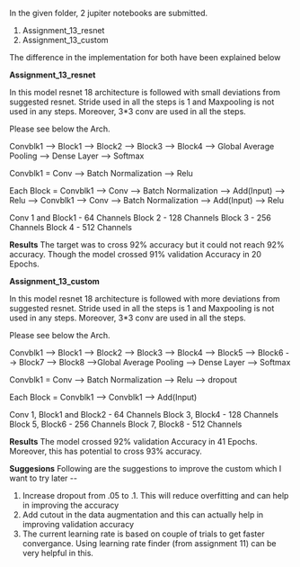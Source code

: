 In the given folder, 2 jupiter notebooks are submitted.
1. Assignment_13_resnet
2. Assignment_13_custom

The difference in the implementation for both have been explained below

**Assignment_13_resnet**

In this model resnet 18 architecture is followed with small deviations from suggested resnet. Stride used in all the steps is 1 and Maxpooling is not used in any steps. Moreover, 3*3 conv are used in all the steps. 

Please see below the Arch. 

Convblk1 --> Block1 --> Block2 --> Block3 --> Block4 --> Global Average Pooling --> Dense Layer --> Softmax

Convblk1 = Conv --> Batch Normalization --> Relu

Each Block = Convblk1 --> Conv --> Batch Normalization --> Add(Input) --> Relu --> Convblk1 --> Conv --> Batch Normalization --> Add(Input) --> Relu

Conv 1 and Block1 - 64 Channels
Block 2 - 128 Channels
Block 3 - 256 Channels
Block 4 - 512 Channels

**Results**
The target was to cross 92% accuracy but it could not reach 92% accuracy. Though the model crossed 91% validation Accuracy in 20 Epochs.

**Assignment_13_custom**

In this model resnet 18 architecture is followed with more deviations from suggested resnet. Stride used in all the steps is 1 and Maxpooling is not used in any steps. Moreover, 3*3 conv are used in all the steps. 

Please see below the Arch. 

Convblk1 --> Block1 --> Block2 --> Block3 --> Block4 --> Block5 --> Block6 --> Block7 --> Block8 -->Global Average Pooling --> Dense Layer --> Softmax

Convblk1 = Conv --> Batch Normalization --> Relu --> dropout

Each Block = Convblk1 --> Convblk1 --> Add(Input)

Conv 1, Block1 and Block2 - 64 Channels
Block 3, Block4 - 128 Channels
Block 5, Block6 - 256 Channels
Block 7, Block8 - 512 Channels

**Results**
The model crossed 92% validation Accuracy in 41 Epochs. Moreover, this has potential to cross 93% accuracy.

**Suggesions**
Following are the suggestions to improve the custom which I want to try later --
1. Increase dropout from .05 to .1. This will reduce overfitting and can help in improving the accuracy
2. Add cutout in the data augmentation and this can actually help in improving validation accuracy
3. The current learning rate is based on couple of trials to get faster convergance. Using learning rate finder (from assignment 11) can be very helpful in this.
